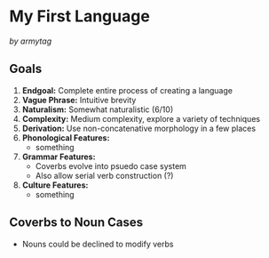 # My First Language

_by armytag_

## Goals

1. **Endgoal:** Complete entire process of creating a language
2. **Vague Phrase:** Intuitive brevity
3. **Naturalism:** Somewhat naturalistic (6/10)
4. **Complexity:** Medium complexity, explore a variety of techniques
5. **Derivation:** Use non-concatenative morphology in a few places
6. **Phonological Features:** 
    - something
7. **Grammar Features:**
    - Coverbs evolve into psuedo case system
    - Also allow serial verb construction (?)
8. **Culture Features:** 
    - something

## Coverbs to Noun Cases

- Nouns could be declined to modify verbs
